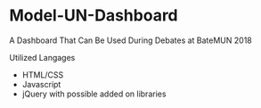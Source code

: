 # Model-UN-Dashboard
A Dashboard That Can Be Used During Debates at BateMUN 2018

Utilized Langages
- HTML/CSS
- Javascript
- jQuery with possible added on libraries
